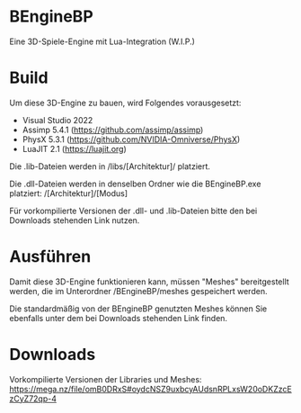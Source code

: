 # BEngineBP
Eine 3D-Spiele-Engine mit Lua-Integration (W.I.P.)

# Build
Um diese 3D-Engine zu bauen, wird Folgendes vorausgesetzt:
* Visual Studio 2022
* Assimp 5.4.1 (https://github.com/assimp/assimp)
* PhysX 5.3.1 (https://github.com/NVIDIA-Omniverse/PhysX)
* LuaJIT 2.1 (https://luajit.org)

Die .lib-Dateien werden in
/libs/[Architektur]/
platziert.

Die .dll-Dateien werden in denselben Ordner wie die BEngineBP.exe platziert:
/[Architektur]/[Modus]

Für vorkompilierte Versionen der .dll- und .lib-Dateien bitte den bei Downloads stehenden Link nutzen.

# Ausführen
Damit diese 3D-Engine funktionieren kann, müssen "Meshes" bereitgestellt werden, die im Unterordner
/BEngineBP/meshes
gespeichert werden.

Die standardmäßig von der BEngineBP genutzten Meshes können Sie ebenfalls unter dem bei Downloads stehenden Link finden.

# Downloads
Vorkompilierte Versionen der Libraries und Meshes: https://mega.nz/file/omB0DRxS#oydcNSZ9uxbcyAUdsnRPLxsW20oDKZzcEzCyZ72qp-4